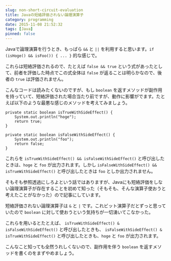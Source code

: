 ```yaml
---
slug: non-short-circuit-evaluation
title: Javaの短絡評価されない論理演算子
category: programming
date: 2015-11-08 21:52:32
tags: [Java]
pinned: false
---
```


Javaで論理演算を行うとき、もっぱら `&&` と `||` を利用すると思います。`if (isHoge() && isFoo()) { ... }` 的な感じで。

これらは短絡評価されるので、たとえば `false && true` という式があったとして、前者を評価した時点でこの式全体は `false` が返ることは明らかなので、後者の `true` は評価されません。

こんなコードは読みたくないのですが、もし `boolean` を返すメソッドが副作用を持っていて、短絡評価された場合当たり前ですが、動作に影響がでます。たとえば以下のような最悪な感じのメソッドを考えてみましょう。

```
private static boolean isTrueWithSideEffect() {
    System.out.println("hoge");
    return true;
}

private static boolean isFalseWithSideEffect() {
    System.out.println("foo");
    return false;
}
```

これらを `isTrueWithSideEffect() && isFalseWithSideEffect()` と呼び出したときは、`hoge` と `foo` が出力されます。しかし `isFalseWithSideEffect() && isTrueWithSideEffect()` と呼び出したときは `foo` としか出力されません。

そもそも参照透過にしろよという話ではありますが、Javaにも短絡評価をしない論理演算子が存在することを初めて知った（そもそも、そんな演算子使おうと考えたことがなかった）ので記事にしています。

短絡評価されない論理演算子は `&` と `|` です。これビット演算子だとずっと思っていたので `boolean` に対して使おうという気持ちが一切湧いてこなかった。


これらを用いるとたとえば、 `isTrueWithSideEffect() & isFalseWithSideEffect()` と呼び出したときも、 `isFalseWithSideEffect() & isTrueWithSideEffect()` と呼び出したときも、`hoge` と `foo` が出力されます。

こんなこと知っても全然うれしくないので、副作用を伴う `boolean` を返すメソッドを書くのをまずやめましょう。

